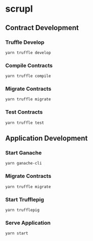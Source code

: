 # scrupl

## Contract Development

### Truffle Develop

```
yarn truffle develop
```

### Compile Contracts

```
yarn truffle compile
```

### Migrate Contracts

```
yarn truffle migrate
```

### Test Contracts

```
yarn truffle test
```

## Application Development

### Start Ganache

```
yarn ganache-cli
```

### Migrate Contracts

```
yarn truffle migrate
```

### Start Trufflepig

```
yarn trufflepig
```

### Serve Application

```
yarn start
```
